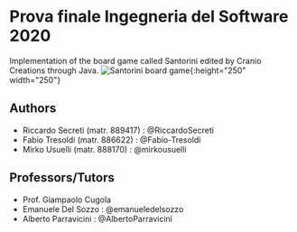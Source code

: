 # Prova finale Ingegneria del Software 2020
Implementation of the board game called Santorini edited by Cranio Creations through Java.
![Santorini board game](https://www.ilnanoborbone.it/wp-content/uploads/2016/03/Santorini_2016.jpg){:height="250" width="250"}

## Authors
- Riccardo Secreti (matr. 889417)   :   @RiccardoSecreti
- Fabio Tresoldi (matr. 886622)     :   @Fabio-Tresoldi
- Mirko Usuelli (matr. 888170)      :   @mirkousuelli

## Professors/Tutors
- Prof. Giampaolo Cugola
- Emanuele Del Sozzo        :     @emanueledelsozzo
- Alberto Parravicini       :     @AlbertoParravicini
